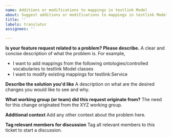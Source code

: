 ```yaml
---
name: Additions or modifications to mappings in testlink Model
about: Suggest additions or modifications to mappings in testlink Model
title: ''
labels: translator
assignees: ''

---
```


**Is your feature request related to a problem? Please describe.**
A clear and concise description of what the problem is. 
For example,
- I want to add mappings from the following ontologies/controlled vocabularies to testlink Model classes
- I want to modify existing mappings for testlink:Service

**Describe the solution you'd like**
A description on what are the desired changes you would like to see and why.

**What working group (or team) did this request originate from?**
The need for this change originated from the XYZ working group.

**Additional context**
Add any other context about the problem here.

**Tag relevant members for discussion**
Tag all relevant members to this ticket to start a discussion.
